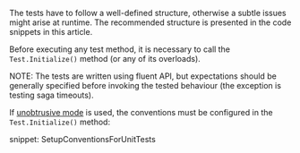 
The tests have to follow a well-defined structure, otherwise a subtle issues might arise at runtime. The recommended structure is presented in the code snippets in this article.

Before executing any test method, it is necessary to call the `Test.Initialize()` method (or any of its overloads).

NOTE: The tests are written using fluent API, but expectations should be generally specified before invoking the tested behaviour (the exception is testing saga timeouts).

If [unobtrusive mode](/nservicebus/messaging/unobtrusive-mode.md) is used, the conventions must be configured in the `Test.Initialize()` method:

snippet: SetupConventionsForUnitTests
